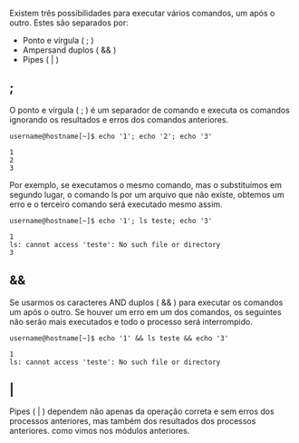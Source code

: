 Existem três possibilidades para executar vários comandos, um após o outro. Estes são separados por:

- Ponto e vírgula ( ; )
- Ampersand duplos ( && )
- Pipes ( | )

## ;

O ponto e vírgula ( ; ) é um separador de comando e executa os comandos ignorando os resultados e erros dos comandos anteriores.

```
username@hostname[~]$ echo '1'; echo '2'; echo '3'

1
2
3
```

Por exemplo, se executamos o mesmo comando, mas o substituímos em segundo lugar, o comando ls por um arquivo que não existe, obtemos um erro e o terceiro comando será executado mesmo assim.

```
username@hostname[~]$ echo '1'; ls teste; echo '3'

1
ls: cannot access 'teste': No such file or directory
3
```


## &&

Se usarmos os caracteres AND duplos ( && ) para executar os comandos um após o outro. Se houver um erro em um dos comandos, os seguintes não serão mais executados e todo o processo será interrompido.

```
username@hostname[~]$ echo '1' && ls teste && echo '3'

1
ls: cannot access 'teste': No such file or directory
```


## |

Pipes ( | ) dependem não apenas da operação correta e sem erros dos processos anteriores, mas também dos resultados dos processos anteriores. como vimos nos módulos anteriores.

